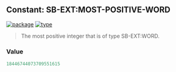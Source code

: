 ## Constant: SB-EXT:MOST-POSITIVE-WORD
[![package](https://img.shields.io/badge/Package-SB--EXT-5f9ea0.svg?style=social&colorA=999999)](../) [![type](https://img.shields.io/badge/Type-Constant-5f9ea0.svg?style=social&colorA=999999)](../#constant) 

> The most positive integer that is of type SB-EXT:WORD.

### Value
```cl
18446744073709551615
```
